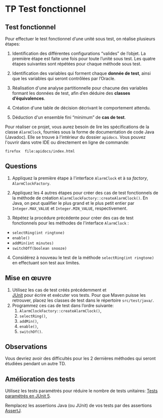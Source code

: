 # TP Test fonctionnel

## Test fonctionnel


Pour effectuer le test fonctionnel d’une unité sous test, on réalise plusieurs étapes:
1. Identification des différentes configurations “valides” de l’objet.
La première étape est faite une fois pour toute l’unité sous test.
Les quatre étapes suivantes sont répétées pour chaque méthode sous test.

2.	Identification des variables qui forment chaque **donnée de test**, ainsi que les variables qui seront contrôlées par l’Oracle.

3.	Réalisation d'une  analyse partitionnelle pour chacune des variables formant les données de test, afin d’en déduire des **classes d’équivalences**.

4.	Création d'une table de décision décrivant le comportement attendu.

5.	Déduction  d'un ensemble fini “minimum” de **cas de test**.


Pour réaliser ce projet, vous aurez besoin de lire les spécifications de la classe `AlarmClock`, fournies sous la forme de
documentation de code Java (Javadoc). Elle se trouve à l'intérieur du dossier `apidocs`.
Vous pouvez l'ouvrir  dans votre IDE ou directement en ligne de commande:

```shell
firefox  file:apidocs/index.html
```

## Questions

1. Appliquez la première étape à l'interface `AlarmClock` et à sa _factory_, `AlarmClockFactory`.

2. Appliquez les 4 autres étapes pour créer des cas de test fonctionnels de la méthode de création `AlarmClockFactory::createAlarmClock()`.
En Java, on peut qualifier le plus grand et le plus petit entier par `Integer.MAX_VALUE` et  `Integer.MIN_VALUE`, respectivement.

3.	Répétez la procédure précédente pour créer des cas de test fonctionnels pour les méthodes de l'interface `AlarmClock` :
-	`selectRing(int ringtone)`
-	`enable()`
-	`addMin(int minutes)`
-	`switchOff(boolean snooze)`

4. Considérez à nouveau le test de la méthode  `selectRing(int ringtone)` en effectuant son test aux limites.


## Mise en œuvre

1. Utilisez les cas de test créés précédemment  et  
 [JUnit](http://junit.org/ "JUnit") pour écrire et exécuter vos tests.
 Pour que Maven puisse les retrouver, placez les classes de test dans le répertoire `src/test/java/`.
2.	Programmez ces cas de test dans l’ordre suivante:
    1. `AlarmClockFactory::createAlarmClock()`,
    2. `selectRing()`,
    3. `addMin()`,
    4. `enable()`,
    5. `switchOf()`.

## Observations

Vous devriez avoir des difficultés pour les 2 dernières méthodes qui seront étudiées pendant un autre TD.


## Amélioration des tests

Utilisez les tests paramétrés pour réduire le nombre de tests unitaires: [Tests paramétrés en JUnit 5](https://sunye.github.io/java/junit/2017/11/29/test-parametres-junit.html).

Remplacez les assertions Java (ou JUnit) de vos tests par des assertions [AssertJ](http://joel-costigliola.github.io/assertj/index.html).
